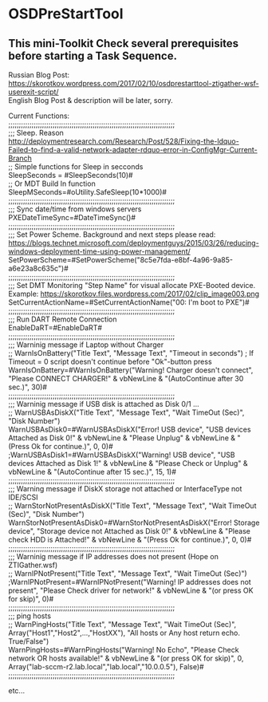 # OSDPreStartTool

## This mini-Toolkit Check several prerequisites before starting a Task Sequence.


Russian Blog Post: https://skorotkov.wordpress.com/2017/02/10/osdprestarttool-ztigather-wsf-userexit-script/  
English Blog Post & description will be later, sorry.  


Current Functions:  
;;;;;;;;;;;;;;;;;;;;;;;;;;;;;;;;;;;;;;;;;;;;;;;;;;;;;;;;;;;;;;;;;;;;;;;;;;;;;;;  
;;; Sleep. Reason http://deploymentresearch.com/Research/Post/528/Fixing-the-ldquo-Failed-to-find-a-valid-network-adapter-rdquo-error-in-ConfigMgr-Current-Branch  
;; Simple functions for Sleep in secconds  
SleepSeconds = #SleepSeconds(10)#  
;; Or MDT Build In function  
SleepMSeconds=#oUtility.SafeSleep(10*1000)#  
;;;;;;;;;;;;;;;;;;;;;;;;;;;;;;;;;;;;;;;;;;;;;;;;;;;;;;;;;;;;;;;;;;;;;;;;;;;;;;;  
;;; Sync date/time from windows servers  
PXEDateTimeSync=#DateTimeSync()#  
;;;;;;;;;;;;;;;;;;;;;;;;;;;;;;;;;;;;;;;;;;;;;;;;;;;;;;;;;;;;;;;;;;;;;;;;;;;;;;;  
;;; Set Power Scheme. Background and next steps please read: https://blogs.technet.microsoft.com/deploymentguys/2015/03/26/reducing-windows-deployment-time-using-power-management/  
SetPowerScheme=#SetPowerScheme("8c5e7fda-e8bf-4a96-9a85-a6e23a8c635c")#  
;;;;;;;;;;;;;;;;;;;;;;;;;;;;;;;;;;;;;;;;;;;;;;;;;;;;;;;;;;;;;;;;;;;;;;;;;;;;;;;  
;;; Set DMT Monitoring "Step Name" for visual allocate PXE-Booted device. Example: https://skorotkov.files.wordpress.com/2017/02/clip_image003.png  
SetCurrentActionName=#SetCurrentActionName("00: I'm boot to PXE")#  
;;;;;;;;;;;;;;;;;;;;;;;;;;;;;;;;;;;;;;;;;;;;;;;;;;;;;;;;;;;;;;;;;;;;;;;;;;;;;;;  
;;; Run DART Remote Connection  
EnableDaRT=#EnableDaRT#  
;;;;;;;;;;;;;;;;;;;;;;;;;;;;;;;;;;;;;;;;;;;;;;;;;;;;;;;;;;;;;;;;;;;;;;;;;;;;;;;  
;;; Warninig message if Laptop without Charger  
;; WarnIsOnBattery("Title Text", "Message Text", "Timeout in seconds") ; If Timeout = 0 script doesn't continue before "Ok"-button press  
WarnIsOnBattery=#WarnIsOnBattery("Warning! Charger doesn't connect", "Please CONNECT CHARGER!" & vbNewLine & "(AutoContinue after 30 sec.)", 30)#  
;;;;;;;;;;;;;;;;;;;;;;;;;;;;;;;;;;;;;;;;;;;;;;;;;;;;;;;;;;;;;;;;;;;;;;;;;;;;;;;  
;;; Warninig message if USB disk is attached as Disk 0/1 ...  
;; WarnUSBAsDiskX("Title Text", "Message Text", "Wait TimeOut (Sec)", "Disk Number")  
WarnUSBAsDisk0=#WarnUSBAsDiskX("Error! USB device", "USB devices Attached as Disk 0!" & vbNewLine & "Please Unplug" & vbNewLine & "(Press Ok for continue.)", 0, 0)#  
;WarnUSBAsDisk1=#WarnUSBAsDiskX("Warning! USB device", "USB devices Attached as Disk 1!" & vbNewLine & "Please Check or Unplug" & vbNewLine & "(AutoContinue after 15 sec.)", 15, 1)#  
;;;;;;;;;;;;;;;;;;;;;;;;;;;;;;;;;;;;;;;;;;;;;;;;;;;;;;;;;;;;;;;;;;;;;;;;;;;;;;;  
;;; Warning message if DiskX storage not attached or InterfaceType not IDE/SCSI  
;; WarnStorNotPresentAsDiskX("Title Text", "Message Text", "Wait TimeOut (Sec)", "Disk Number")  
WarnStorNotPresentAsDisk0=#WarnStorNotPresentAsDiskX("Error! Storage device", "Storage device not Attached as Disk 0!" & vbNewLine & "Please check HDD is Attached!" & vbNewLine & "(Press Ok for continue.)", 0, 0)#  
;;;;;;;;;;;;;;;;;;;;;;;;;;;;;;;;;;;;;;;;;;;;;;;;;;;;;;;;;;;;;;;;;;;;;;;;;;;;;;;  
;;; Warninig message if IP addresses does not present (Hope on ZTIGather.wsf)  
;; WarnIPNotPresent("Title Text", "Message Text", "Wait TimeOut (Sec)")  
;WarnIPNotPresent=#WarnIPNotPresent("Warning! IP addresses does not present", "Please Check driver for network!" & vbNewLine & "(or press OK for skip)", 0)#  
;;;;;;;;;;;;;;;;;;;;;;;;;;;;;;;;;;;;;;;;;;;;;;;;;;;;;;;;;;;;;;;;;;;;;;;;;;;;;;;  
;;; ping hosts  
;; WarnPingHosts("Title Text", "Message Text", "Wait TimeOut (Sec)", Array("Host1","Host2",...,"HostXX"), "All hosts or Any host return echo. True/False")  
WarnPingHosts=#WarnPingHosts("Warning! No Echo", "Please Check network OR hosts available!" & vbNewLine & "(or press OK for skip)", 0, Array("lab-sccm-r2.lab.local","lab.local","10.0.0.5"), False)#  
;;;;;;;;;;;;;;;;;;;;;;;;;;;;;;;;;;;;;;;;;;;;;;;;;;;;;;;;;;;;;;;;;;;;;;;;;;;;;;;  


etc...
